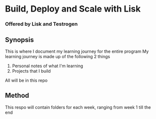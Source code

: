 # Build, Deploy and Scale with Lisk
### Offered by Lisk and Testrogen

## Synopsis
This is where I document my learning journey for the entire program
My learning journey is made up of the following 2 things
1. Personal notes of what I'm learning
2. Projects that I build

All will be in this repo

## Method
This respo will contain folders for each week, ranging from week 1 till the end